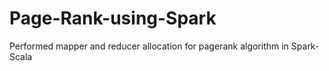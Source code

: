 # Page-Rank-using-Spark
Performed mapper and reducer allocation for pagerank algorithm in Spark-Scala
